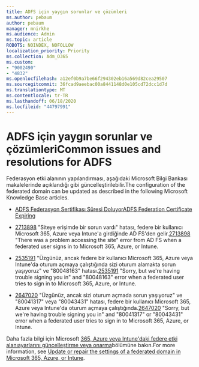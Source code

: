 ```yaml
---
title: ADFS için yaygın sorunlar ve çözümleri
ms.author: pebaum
author: pebaum
manager: mnirkhe
ms.audience: Admin
ms.topic: article
ROBOTS: NOINDEX, NOFOLLOW
localization_priority: Priority
ms.collection: Adm_O365
ms.custom:
- "9002490"
- "4832"
ms.openlocfilehash: a12ef0b9a7be66f294302eb16a569d82cea29507
ms.sourcegitcommit: 36fcad9aeebac00a8441148d0e105cd72dcc1d7d
ms.translationtype: MT
ms.contentlocale: tr-TR
ms.lasthandoff: 06/18/2020
ms.locfileid: "44797991"
---
```

# <a name="common-issues-and-resolutions-for-adfs"></a><span data-ttu-id="50413-102">ADFS için yaygın sorunlar ve çözümleri</span><span class="sxs-lookup"><span data-stu-id="50413-102">Common issues and resolutions for ADFS</span></span>

<span data-ttu-id="50413-103">Federasyon etki alanının yapılandırması, aşağıdaki Microsoft Bilgi Bankası makalelerinde açıklandığı gibi güncelleştirilebilir.</span><span class="sxs-lookup"><span data-stu-id="50413-103">The configuration of the federated domain can be updated as described in the following Microsoft Knowledge Base articles.</span></span>

- [<span data-ttu-id="50413-104">ADFS Federasyon Sertifikası Süresi Doluyor</span><span class="sxs-lookup"><span data-stu-id="50413-104">ADFS Federation Certificate Expiring</span></span>](adfs-federation-certificate-expiring.md)

- <span data-ttu-id="50413-105">[2713898](https://support.microsoft.com/help/2713898) "Siteye erişimde bir sorun vardı" hatası, federe bir kullanıcı Microsoft 365, Azure veya Intune'a girdiğinde AD FS'den gelir.</span><span class="sxs-lookup"><span data-stu-id="50413-105">[2713898](https://support.microsoft.com/help/2713898)  "There was a problem accessing the site" error from AD FS when a federated user signs in to Microsoft 365, Azure, or Intune.</span></span>

- <span data-ttu-id="50413-106">[2535191](https://support.microsoft.com/help/2535191) "Üzgünüz, ancak federe bir kullanıcı Microsoft 365, Azure veya Intune'da oturum açmaya çalıştığında sizi oturum alamakta sorun yaşıyoruz" ve "80048163" hatası.</span><span class="sxs-lookup"><span data-stu-id="50413-106">[2535191](https://support.microsoft.com/help/2535191) "Sorry, but we're having trouble signing you in" and "80048163" error when a federated user tries to sign in to Microsoft 365, Azure, or Intune.</span></span>

- <span data-ttu-id="50413-107">[2647020](https://support.microsoft.com/help/2647020) "Üzgünüz, ancak sizi oturum açmada sorun yaşıyoruz" ve "80041317" veya "80043431" hatası, federe bir kullanıcı Microsoft 365, Azure veya Intune'da oturum açmaya çalıştığında.</span><span class="sxs-lookup"><span data-stu-id="50413-107">[2647020](https://support.microsoft.com/help/2647020)   "Sorry, but we're having trouble signing you in" and "80041317" or "80043431" error when a federated user tries to sign in to Microsoft 365, Azure, or Intune.</span></span>

<span data-ttu-id="50413-108">Daha fazla bilgi için Microsoft [365, Azure veya Intune'daki federe etki alanıayarlarını güncelleştirme veya onarma](https://docs.microsoft.com/office365/troubleshoot/active-directory/update-federated-domain-office-365)bölümüne bakın.</span><span class="sxs-lookup"><span data-stu-id="50413-108">For more information, see [Update or repair the settings of a federated domain in Microsoft 365, Azure, or Intune](https://docs.microsoft.com/office365/troubleshoot/active-directory/update-federated-domain-office-365).</span></span>
